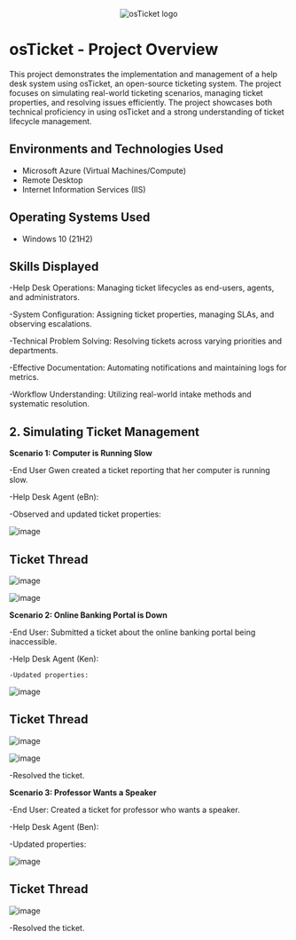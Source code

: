 <p align="center">
<img src="https://i.imgur.com/Clzj7Xs.png" alt="osTicket logo"/>
</p>

<h1>osTicket - Project Overview</h1>

This project demonstrates the implementation and management of a help desk system using osTicket, an open-source ticketing system. The project focuses on simulating real-world ticketing scenarios, managing ticket properties, and resolving issues efficiently. The project showcases both technical proficiency in using osTicket and a strong understanding of ticket lifecycle management.<br />

<h2>Environments and Technologies Used</h2>

- Microsoft Azure (Virtual Machines/Compute)
- Remote Desktop
- Internet Information Services (IIS)

<h2>Operating Systems Used </h2>

- Windows 10</b> (21H2)

<h2>Skills Displayed</h2>

-Help Desk Operations: Managing ticket lifecycles as end-users, agents, and administrators.

-System Configuration: Assigning ticket properties, managing SLAs, and observing escalations.

-Technical Problem Solving: Resolving tickets across varying priorities and departments.

-Effective Documentation: Automating notifications and maintaining logs for metrics.

-Workflow Understanding: Utilizing real-world intake methods and systematic resolution.

<h2>2. Simulating Ticket Management</h2>

**Scenario 1: Computer is Running Slow**

  -End User Gwen created a ticket reporting that her computer is running slow.
  
  -Help Desk Agent (eBn):
  
  -Observed and updated ticket properties:

  ![image](https://github.com/user-attachments/assets/3a777390-35a7-404b-85a8-97131181d9aa)

  <h2>Ticket Thread</h2>

  ![image](https://github.com/user-attachments/assets/952f0e25-3031-438e-ad18-9f1dbb765373)

  ![image](https://github.com/user-attachments/assets/eaa2f459-e8dd-44c9-b238-2b64c8e18fec)
  
**Scenario 2: Online Banking Portal is Down**

-End User: Submitted a ticket about the online banking portal being inaccessible.

-Help Desk Agent (Ken):

    -Updated properties:

![image](https://github.com/user-attachments/assets/26a69377-7c87-40e1-842e-4367db9c28d1)

<h2>Ticket Thread</h2>

![image](https://github.com/user-attachments/assets/f7ef5b59-01bf-4500-a7ce-31741e788d61)

![image](https://github.com/user-attachments/assets/3e1f2093-2fe7-411f-81ab-8d7572c03bfb)


-Resolved the ticket.

**Scenario 3: Professor Wants a Speaker**

-End User: Created a ticket for professor who wants a speaker.

-Help Desk Agent (Ben):

  -Updated properties:

![image](https://github.com/user-attachments/assets/ffe23265-eec3-4f72-8355-fda33ae7d07b)

<h2>Ticket Thread</h2>   

![image](https://github.com/user-attachments/assets/0c708392-12aa-4d64-8e42-ee47e96f367d)

    
  -Resolved the ticket.
